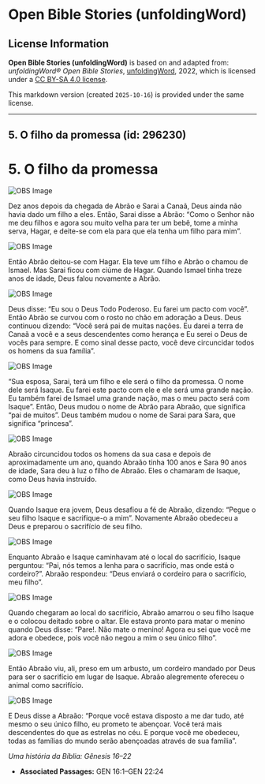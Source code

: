 # Open Bible Stories (unfoldingWord)

## License Information

**Open Bible Stories (unfoldingWord)** is based on and adapted from: _unfoldingWord® Open Bible Stories_, [unfoldingWord](https://unfoldingword.org/utw), 2022, which is licensed under a [CC BY-SA 4.0 license](https://creativecommons.org/licenses/by-sa/4.0/legalcode.en).

This markdown version (created `2025-10-16`) is provided under the same license.



--------------------------------

## 5. O filho da promessa (id: 296230)

5\. O filho da promessa
=======================

![OBS Image](https://cdn.door43.org/obs/jpg/360px/obs-en-05-01.jpg)

Dez anos depois da chegada de Abrão e Sarai a Canaã, Deus ainda não havia dado um filho a eles. Então, Sarai disse a Abrão: “Como o Senhor não me deu filhos e agora sou muito velha para ter um bebê, tome a minha serva, Hagar, e deite\-se com ela para que ela tenha um filho para mim”.

![OBS Image](https://cdn.door43.org/obs/jpg/360px/obs-en-05-02.jpg)

Então Abrão deitou\-se com Hagar. Ela teve um filho e Abrão o chamou de Ismael. Mas Sarai ficou com ciúme de Hagar. Quando Ismael tinha treze anos de idade, Deus falou novamente a Abrão.

![OBS Image](https://cdn.door43.org/obs/jpg/360px/obs-en-05-03.jpg)

Deus disse: “Eu sou o Deus Todo Poderoso. Eu farei um pacto com você”. Então Abrão se curvou com o rosto no chão em adoração a Deus. Deus continuou dizendo: “Você será pai de muitas nações. Eu darei a terra de Canaã a você e a seus descendentes como herança e Eu serei o Deus de vocês para sempre. E como sinal desse pacto, você deve circuncidar todos os homens da sua família”.

![OBS Image](https://cdn.door43.org/obs/jpg/360px/obs-en-05-04.jpg)

“Sua esposa, Sarai, terá um filho e ele será o filho da promessa. O nome dele será Isaque. Eu farei este pacto com ele e ele será uma grande nação. Eu também farei de Ismael uma grande nação, mas o meu pacto será com Isaque”. Então, Deus mudou o nome de Abrão para Abraão, que significa “pai de muitos”. Deus também mudou o nome de Sarai para Sara, que significa “princesa”.

![OBS Image](https://cdn.door43.org/obs/jpg/360px/obs-en-05-05.jpg)

Abraão circuncidou todos os homens da sua casa e depois de aproximadamente um ano, quando Abraão tinha 100 anos e Sara 90 anos de idade, Sara deu à luz o filho de Abraão. Eles o chamaram de Isaque, como Deus havia instruído.

![OBS Image](https://cdn.door43.org/obs/jpg/360px/obs-en-05-06.jpg)

Quando Isaque era jovem, Deus desafiou a fé de Abraão, dizendo: “Pegue o seu filho Isaque e sacrifique\-o a mim”. Novamente Abraão obedeceu a Deus e preparou o sacrifício de seu filho.

![OBS Image](https://cdn.door43.org/obs/jpg/360px/obs-en-05-07.jpg)

Enquanto Abraão e Isaque caminhavam até o local do sacrifício, Isaque perguntou: “Pai, nós temos a lenha para o sacrifício, mas onde está o cordeiro?”. Abraão respondeu: “Deus enviará o cordeiro para o sacrifício, meu filho”.

![OBS Image](https://cdn.door43.org/obs/jpg/360px/obs-en-05-08.jpg)

Quando chegaram ao local do sacrifício, Abraão amarrou o seu filho Isaque e o colocou deitado sobre o altar. Ele estava pronto para matar o menino quando Deus disse: “Pare!. Não mate o menino! Agora eu sei que você me adora e obedece, pois você não negou a mim o seu único filho”.

![OBS Image](https://cdn.door43.org/obs/jpg/360px/obs-en-05-09.jpg)

Então Abraão viu, ali, preso em um arbusto, um cordeiro mandado por Deus para ser o sacrifício em lugar de Isaque. Abraão alegremente ofereceu o animal como sacrifício.

![OBS Image](https://cdn.door43.org/obs/jpg/360px/obs-en-05-10.jpg)

E Deus disse a Abraão: “Porque você estava disposto a me dar tudo, até mesmo o seu único filho, eu prometo te abençoar. Você terá mais descendentes do que as estrelas no céu. E porque você me obedeceu, todas as famílias do mundo serão abençoadas através de sua família”.

*Uma história da Bíblia: Gênesis 16–22*

* **Associated Passages:** GEN 16:1–GEN 22:24

